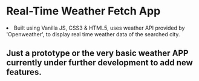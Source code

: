 <h1>Real-Time Weather Fetch App</h1>

<p><li>Built using Vanilla JS, CSS3 & HTML5, uses weather API provided by 'Openweather', to display real time weather data of the searched city.</li>
<h2>Just a prototype or the very basic weather APP currently under further development to add new features.</h2></p>
